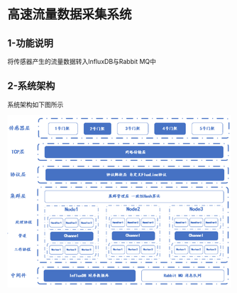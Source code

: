# 高速流量数据采集系统

## 1-功能说明

将传感器产生的流量数据转入InfluxDB与Rabbit MQ中

## 2-系统架构

系统架构如下图所示

<img src="assets/数据采集器.png" alt="">